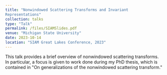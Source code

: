 ```yaml
---
title: "Nonwindowed Scattering Transforms and Invariant
Representations"
collection: talks
type: "Talk"
permalink: /files/SIAMSlides.pdf
venue: "Michigan State University"
date: 2023-10-14
location: "SIAM Great Lakes Conference, 2023"
---
```


This talk provides a brief overview of nonwindowed scattering transforms. In particular, a focus is given to work done during my PhD thesis, which is contained in "On generalizations of the nonwindowed scattering transform."
